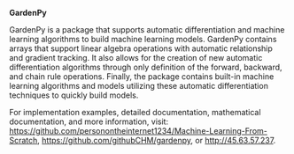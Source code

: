 **GardenPy**

GardenPy is a package that supports automatic differentiation and machine learning algorithms to build machine learning
models.
GardenPy contains arrays that support linear algebra operations with automatic relationship and gradient tracking.
It also allows for the creation of new automatic differentiation algorithms through only definition of the forward,
backward, and chain rule operations.
Finally, the package contains built-in machine learning algorithms and models utilizing these automatic differentiation
techniques to quickly build models.

For implementation examples, detailed documentation, mathematical documentation, and more information, visit:
https://github.com/personontheinternet1234/Machine-Learning-From-Scratch,
https://github.com/githubCHM/gardenpy, or
http://45.63.57.237.

